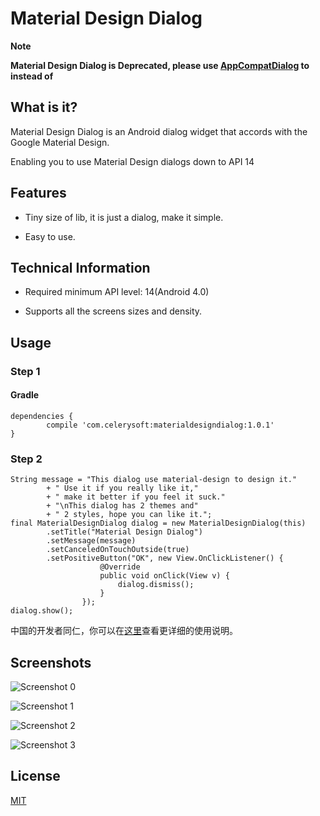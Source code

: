 # Material Design Dialog

**Note**

**Material Design Dialog is Deprecated, please use [AppCompatDialog](http://developer.android.com/reference/android/support/v7/app/AppCompatDialog.html) to instead of**

## What is it?

Material Design Dialog is an Android dialog widget that accords with the Google Material Design.

Enabling you to use Material Design dialogs down to API 14

## Features

* Tiny size of lib, it is just a dialog, make it simple.

* Easy to use.

## Technical Information

* Required minimum API level: 14(Android 4.0)

* Supports all the screens sizes and density.

## Usage

### Step 1

#### Gradle

```
dependencies {
        compile 'com.celerysoft:materialdesigndialog:1.0.1'
}
```

### Step 2
```
String message = "This dialog use material-design to design it."
		+ " Use it if you really like it,"
		+ " make it better if you feel it suck."
        + "\nThis dialog has 2 themes and"
		+ " 2 styles, hope you can like it.";
final MaterialDesignDialog dialog = new MaterialDesignDialog(this)
		.setTitle("Material Design Dialog")
		.setMessage(message)
		.setCanceledOnTouchOutside(true)
		.setPositiveButton("OK", new View.OnClickListener() {
                    @Override
                    public void onClick(View v) {
                        dialog.dismiss();
                    }
                });
dialog.show();
```

中国的开发者同仁，你可以在[这里](http://celerysoft.github.io/2015-12-30.html)查看更详细的使用说明。

## Screenshots

![Screenshot 0](https://raw.githubusercontent.com/celerysoft/README/master/MaterialDesignDialog/sc01.gif "Screenshot 0")

![Screenshot 1](https://raw.githubusercontent.com/celerysoft/README/master/MaterialDesignDialog/sc01.png "Screenshot 1")

![Screenshot 2](https://raw.githubusercontent.com/celerysoft/README/master/MaterialDesignDialog/sc02.png "Screenshot 2")

![Screenshot 3](https://raw.githubusercontent.com/celerysoft/README/master/MaterialDesignDialog/sc03.png "Screenshot 3")

## License

[MIT](./LICENSE)
